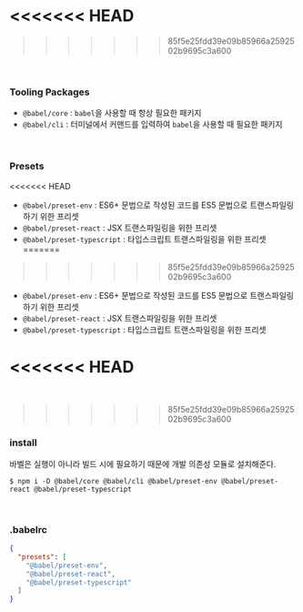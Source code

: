 <<<<<<< HEAD
=======

>>>>>>> 85f5e25fdd39e09b85966a2592502b9695c3a600
<br/>

### Tooling Packages

- `@babel/core` : `babel`을 사용할 때 항상 필요한 패키지
- `@babel/cli` : 터미널에서 커맨드를 입력하여 `babel`을 사용할 때 필요한 패키지

<br/>

### Presets
<<<<<<< HEAD

- `@babel/preset-env` : ES6+ 문법으로 작성된 코드를 ES5 문법으로 트랜스파일링하기 위한 프리셋
- `@babel/preset-react` : JSX 트랜스파일링을 위한 프리셋
- `@babel/preset-typescript` : 타입스크립트 트랜스파일링을 위한 프리셋
=======
>>>>>>> 85f5e25fdd39e09b85966a2592502b9695c3a600

- `@babel/preset-env` : ES6+ 문법으로 작성된 코드를 ES5 문법으로 트랜스파일링하기 위한 프리셋
- `@babel/preset-react` : JSX 트랜스파일링을 위한 프리셋
- `@babel/preset-typescript` : 타입스크립트 트랜스파일링을 위한 프리셋

<<<<<<< HEAD
=======
<br/>

>>>>>>> 85f5e25fdd39e09b85966a2592502b9695c3a600
### install

바벨은 실행이 아니라 빌드 시에 필요하기 때문에 개발 의존성 모듈로 설치해준다.

```
$ npm i -D @babel/core @babel/cli @babel/preset-env @babel/preset-react @babel/preset-typescript
```

<br/>

### .babelrc

```json
{
  "presets": [
    "@babel/preset-env",
    "@babel/preset-react",
    "@babel/preset-typescript"
  ]
}
```
